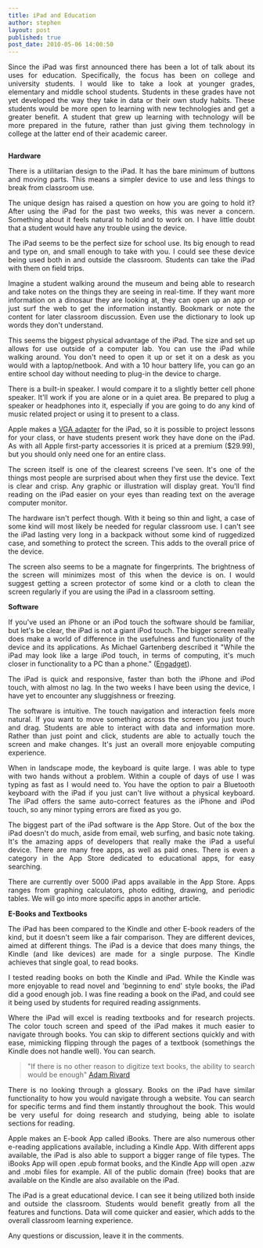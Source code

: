 ```yaml
---
title: iPad and Education
author: stephen
layout: post
published: true
post_date: 2010-05-06 14:00:50
---
```

<p style="text-align: justify;"><em></em><em></em>Since the iPad was first announced there has been a lot of talk about its uses for education. Specifically, the focus has been on college and university students. I would like to take a look at younger grades, elementary and middle school students. Students in these grades have not yet developed the way they take in data or their own study habits. These students would be more open to learning with new technologies and get a greater benefit. A student that grew up learning with technology will be more prepared in the future, rather than just giving them technology in college at the latter end of their academic career.</p>
<p style="text-align: center;"><img class="aligncenter size-full wp-image-643" title="apple_ipad_480" alt="" src="http://woicik.rivikhosting.com/files/2010/05/apple_ipad_480.jpg" /><!--more--><strong></strong></p>
<p style="text-align: justify;"><strong>Hardware</strong></p>
<p style="text-align: justify;"><strong></strong>There is a utilitarian design to the iPad. It has the bare minimum of buttons and moving parts. This means a simpler device to use and less things to break from classroom use.</p>
<p style="text-align: justify;">The unique design has raised a question on how you are going to hold it? After using the iPad for the past two weeks, this was never a concern. Something about it feels natural to hold and to work on. I have little doubt that a student would have any trouble using the device.</p>
<p style="text-align: justify;">The iPad seems to be the perfect size for school use. Its big enough to read and type on, and small enough to take with you. I could see these device being used both in and outside the classroom. Students can take the iPad with them on field trips.</p>
<p style="text-align: justify;">Imagine a student walking around the museum and being able to research and take notes on the things they are seeing in real-time. If they want more information on a dinosaur they are looking at, they can open up an app or just surf the web to get the information instantly. Bookmark or note the content for later classroom discussion. Even use the dictionary to look up words they don't understand.</p>
<p style="text-align: justify;">This seems the biggest physical advantage of the iPad. The size and set up allows for use outside of a computer lab. You can use the iPad while walking around. You don't need to open it up or set it on a desk as you would with a laptop/netbook. And with a 10 hour battery life, you can go an entire school day without needing to plug-in the device to charge.</p>
<p style="text-align: justify;">There is a built-in speaker. I would compare it to a slightly better cell phone speaker. It'll work if you are alone or in a quiet area. Be prepared to plug a speaker or headphones into it, especially if you are going to do any kind of music related project or using it to present to a class.</p>
<p style="text-align: justify;">Apple makes a <a href="http://store.apple.com/us/product/IPAD_VGA_ADP?mco=MTc0MjU1OTU" target="_blank">VGA adapter</a> for the iPad, so it is possible to project lessons for your class, or have students present work they have done on the iPad. As with all Apple first-party accessories it is priced at a premium ($29.99), but you should only need one for an entire class.</p>
<p style="text-align: justify;">The screen itself is one of the clearest screens I've seen. It's one of the things most people are surprised about when they first use the device. Text is clear and crisp. Any graphic or illustration will display great. You'll find reading on the iPad easier on your eyes than reading text on the average computer monitor.</p>
<p style="text-align: justify;">The hardware isn't perfect though. With it being so thin and light, a case of some kind will most likely be needed for regular classroom use. I can't see the iPad lasting very long in a backpack without some kind of ruggedized case, and something to protect the screen. This adds to the overall price of the device.</p>
<p style="text-align: justify;">The screen also seems to be a magnate for fingerprints. The brightness of the screen will minimizes most of this when the device is on. I would suggest getting a screen protector of some kind or a cloth to clean the screen regularly if you are using the iPad in a classroom setting.</p>
<p style="text-align: justify;"><strong>Software</strong></p>
<p style="text-align: justify;">If you've used an iPhone or an iPod touch the software should be familiar, but let's be clear, the iPad is not a giant iPod touch. The bigger screen really does make a world of difference in the usefulness and functionality of the device and its applications. As Michael Gartenberg described it "While the iPad may look like a large iPod touch, in terms of computing, it's much closer in functionality to a PC than a phone." (<a href="http://www.engadget.com/2010/04/03/entelligence-the-ipad-as-a-productivity-tool/" target="_blank">Engadget</a>).</p>
<p style="text-align: justify;">The iPad is quick and responsive, faster than both the iPhone and iPod touch, with almost no lag. In the two weeks I have been using the device, I have yet to encounter any sluggishness or freezing.</p>
<p style="text-align: justify;">The software is intuitive. The touch navigation and interaction feels more natural. If you want to move something across the screen you just touch and drag. Students are able to interact with data and information more. Rather than just point and click, students are able to actually touch the screen and make changes. It's just an overall more enjoyable computing experience.</p>
<p style="text-align: justify;">When in landscape mode, the keyboard is quite large. I was able to type with two hands without a problem. Within a couple of days of use I was typing as fast as I would need to. You have the option to pair a Bluetooth keyboard with the iPad if you just can't live without a physical keyboard. The iPad offers the same auto-correct features as the iPhone and iPod touch, so any minor typing errors are fixed as you go.</p>
<p style="text-align: justify;">The biggest part of the iPad software is the App Store. Out of the box the iPad doesn't do much, aside from email, web surfing, and basic note taking. It's the amazing apps of developers that really make the iPad a useful device. There are many free apps, as well as paid ones. There is even a category in the App Store dedicated to educational apps, for easy searching.</p>
<p style="text-align: justify;">There are currently over 5000 iPad apps available in the App Store. Apps ranges from graphing calculators, photo editing, drawing, and periodic tables. We will go into more specific apps in another article.</p>
<p style="text-align: justify;"><strong>E-Books and Textbooks</strong></p>
<p style="text-align: justify;"><strong></strong>The iPad has been compared to the Kindle and other E-book readers of the kind, but it doesn't seem like a fair comparison. They are different devices, aimed at different things. The iPad is a device that does many things, the Kindle (and like devices) are made for a single purpose. The Kindle achieves that single goal, to read books.</p>
<p style="text-align: justify;">I tested reading books on both the Kindle and iPad. While the Kindle was more enjoyable to read novel and 'beginning to end' style books, the iPad did a good enough job. I was fine reading a book on the iPad, and could see it being used by students for required reading assignments.</p>
<p style="text-align: justify;">Where the iPad will excel is reading textbooks and for research projects. The color touch screen and speed of the iPad makes it much easier to navigate through books. You can skip to different sections quickly and with ease, mimicking flipping through the pages of a textbook (somethings the Kindle does not handle well). You can search.</p>

<blockquote style="text-align: justify;">"If there is no other reason to digitize text books, the ability to search would be enough" <a href="http://www.adamrivard.com/" target="_blank">Adam Rivard</a></blockquote>
<p style="text-align: justify;">There is no looking through a glossary. Books on the iPad have similar functionality to how you would navigate through a website. You can search for specific terms and find them instantly throughout the book. This would be very useful for doing research and studying, being able to isolate sections for reading.</p>
<p style="text-align: justify;">Apple makes an E-book App called iBooks. There are also numerous other e-reading applications available, including a Kindle App. With different apps available, the iPad is also able to support a bigger range of file types. The iBooks App will open .epub format books, and the Kindle App will open .azw and .mobi files for example. All of the public domain (free) books that are available on the Kindle are also available on the iPad.</p>
<p style="text-align: justify;">The iPad is a great educational device. I can see it being utilized both inside and outside the classroom. Students would benefit greatly from all the features and functions. Data will come quicker and easier, which adds to the overall classroom learning experience.</p>
<p style="text-align: justify;">Any questions or discussion, leave it in the comments.</p>
